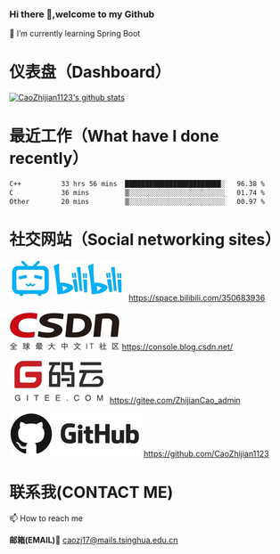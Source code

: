 ### Hi there 👋,welcome to my Github

🌱 I’m currently learning Spring Boot

<!--

这里时注释，Github主页上不会显示

**CaoZhijian1123/CaoZhijian1123** is a ✨ _special_ ✨ repository because its `README.md` (this file) appears on your GitHub profile.

Here are some ideas to get you started:

- 🔭 I’m currently working on ...
- 🌱 I’m currently learning ...
- 👯 I’m looking to collaborate on ...
- 🤔 I’m looking for help with ...
- 💬 Ask me about ...
- 📫 How to reach me: ...
- 😄 Pronouns: ...
- ⚡ Fun fact: ...

github-readme-stats
github-readme-stats 可以在你的 README 中 获取动态生成的 GitHub 统计信息！

要显示上面的那种GitHub 统计卡片，只需要将下面这行代码复制到你的 markdown 文件中，简单如此！ 更改 ?username= 的值为你的 GitHub 用户名。

[![Anurag's github stats](https://github-readme-stats.vercel.app/api?username=anuraghazra)](https://github.com/anuraghazra/github-readme-stats)
1
此外，还可以选择显示的主题模式，在后面调用?theme=THEME_NAME 参数就可以了，内置了很多。如下：

dark, radical, merko, gruvbox, tokyonight, onedark, cobalt, synthwave, highcontrast, dracula

-->

# 仪表盘（Dashboard）

[![CaoZhijian1123's github stats](https://github-readme-stats.vercel.app/api?username=CaoZhijian1123&theme=radical)](https://github-readme-stats.vercel.app/api?username=CaoZhijian1123&theme=radical)

# 最近工作（What have I done recently）



<!--START_SECTION:waka-->

```text
C++          33 hrs 56 mins  ████████████████████████░   96.38 %
C            36 mins         ▒░░░░░░░░░░░░░░░░░░░░░░░░   01.74 %
Other        20 mins         ▒░░░░░░░░░░░░░░░░░░░░░░░░   00.97 %
```

<!--END_SECTION:waka-->

# 社交网站（Social networking sites）



![bilibili](README.assets/bilibili.png)     https://space.bilibili.com/350683936



![CSDN](README.assets/csdn.png)     https://console.blog.csdn.net/



![gitee.com](README.assets/gitee.png)     https://gitee.com/ZhijianCao_admin



![GitHub](README.assets/GitHub.png)     https://github.com/CaoZhijian1123



# 联系我(CONTACT ME)

📫 How to reach me

**邮箱(EMAIL)**:email:  caozj17@mails.tsinghua.edu.cn
